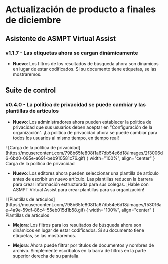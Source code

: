 # Actualización de producto a finales de diciembre

## Asistente de ASMPT Virtual Assist

### v1.1.7 - Las etiquetas ahora se cargan dinámicamente

- **Nuevo**: Los filtros de los resultados de búsqueda ahora son dinámicos en lugar de estar codificados. Si su documento tiene etiquetas, se las mostraremos. 

## Suite de control

### v0.4.0 - La política de privacidad se puede cambiar y las plantillas de artículos

- **Nuevo**: Los administradores ahora pueden establecer la política de privacidad que sus usuarios deben aceptar en "Configuración de la organización".  ¡La política de privacidad ahora se puede cambiar para todos los usuarios al mismo tiempo, en tiempo real!

<rebaja de cifras>
  ! [Carga de la política de privacidad] (https://mcusercontent.com/798b65fe808f1a67db54e6d18/images/2f3006d6-6bd0-095e-a691-beb910581c76.gif) { width="100%", align="center" }
  <figcaption>Carga de la política de privacidad</figcaption>
</figure>

- **Nuevo**: Los editores ahora pueden seleccionar una plantilla de artículo antes de escribir un nuevo artículo. Las plantillas reducen la barrera para crear información estructurada para sus colegas. ¡Hable con ASMPT Virtual Assist para crear plantillas para su organización!

<rebaja de cifras>
  ! [Plantillas de artículos] (https://mcusercontent.com/798b65fe808f1a67db54e6d18/images/f53016ae-4a9e-59df-86c4-55eb015d1b58.gif) { width="100%", align="center" }
  <figcaption>Plantillas de artículos</figcaption>
</figure>

- **Mejora**: Los filtros para los resultados de búsqueda ahora son dinámicos en lugar de estar codificados. Si su documento tiene etiquetas, se las mostraremos.

- **Mejora**: Ahora puede filtrar por títulos de documentos y nombres de archivo. Simplemente escríbalos en la barra de filtros en la parte superior derecha de su pantalla.


